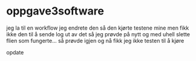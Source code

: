 # oppgave3software
jeg la til en workflow 
jeg endrete den så den kjørte testene mine men fikk ikke den til å sende log ut av det så jeg prøvde på nytt og med uhell slette flien som fungerte... så prøvde igjen og 
nå fikk jeg ikke testen til å kjøre 


opdate
